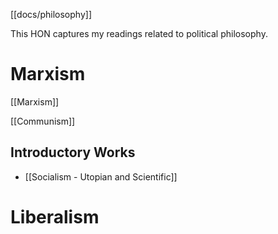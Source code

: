 [[docs/philosophy]]
 
This HON captures my readings related to political philosophy. 

# Marxism
[[Marxism]]


[[Communism]]

## Introductory Works

- [[Socialism - Utopian and Scientific]]



# Liberalism

